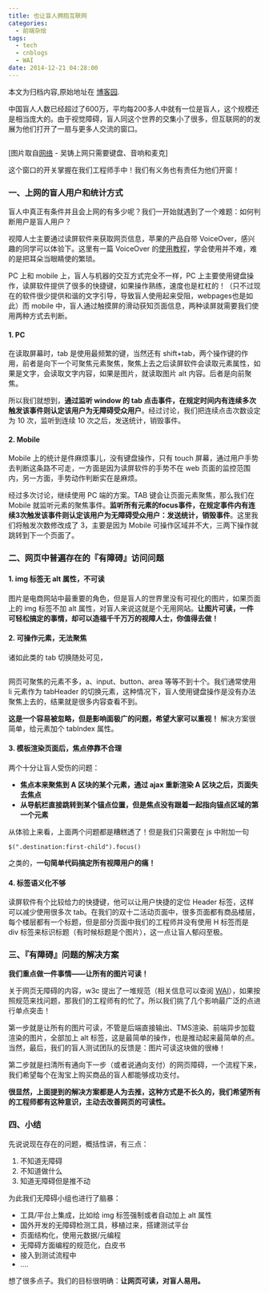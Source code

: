 ```yaml
---
title: 也让盲人拥抱互联网
categories:
  - 前端杂烩
tags:
  - tech
  - cnblogs
  - WAI
date: 2014-12-21 04:28:00
---
```


<div class="history-article">本文为归档内容,原始地址在 <a href="http://www.cnblogs.com/hustskyking/archive/2014/12/21/wai.html" target="_blank">博客园</a>.</div>

<p>中国盲人人数已经超过了600万，平均每200多人中就有一位是盲人，这个规模还是相当庞大的。由于视觉障碍，盲人同这个世界的交集小了很多，但互联网的的发展为他们打开了一扇与更多人交流的窗口。</p>
<p><img src="http://images.cnitblog.com/blog/387325/201412/211619123902315.png" alt=""></p>
<p>[图片取自<a href="http://news.lnd.com.cn/htm/2010-12/01/content_1634981.htm">网络</a> - 吴铸上网只需要键盘、音响和麦克]</p>
<p>这个窗口的开关掌握在我们工程师手中！我们有义务也有责任为他们开窗！</p>
<h3>一、上网的盲人用户和统计方式</h3>
<p>盲人中真正有条件并且会上网的有多少呢？我们一开始就遇到了一个难题：如何判断用户是盲人用户？</p>
<p>视障人士主要通过读屏软件来获取网页信息，苹果的产品自带 VoiceOver，感兴趣的同学可以体验下。这里有一篇 VoiceOver 的<a href="http://bbs.feng.com/read-htm-tid-3042656.html">使用教程</a>，学会使用并不难，难的是把耳朵当眼睛使的繁琐。</p>
<p>PC 上和 mobile 上，盲人与机器的交互方式完全不一样，PC 上主要使用键盘操作，读屏软件提供了很多的快捷键，如果操作熟练，速度也是杠杠的！（只不过现在的软件很少提供和谐的文字引导，导致盲人使用起来受阻，webpages也是如此）而 mobile 中，盲人通过触摸屏的滑动获知页面信息，两种读屏就需要我们使用两种方式去判断。</p>
<h4>1. PC</h4>
<p>在读取屏幕时，tab 是使用最频繁的键，当然还有 shift+tab，两个操作键的作用，前者是向下一个可聚焦元素聚焦，聚焦上去之后读屏软件会读取元素属性，如果是文字，会读取文字内容，如果是图片，就读取图片 alt 内容。后者是向前聚焦。</p>
<p>所以我们就想到，<strong>通过监听 window 的 tab 点击事件，在规定时间内有连续多次触发该事件则认定该用户为无障碍受众用户</strong>。经过讨论，我们把连续点击次数设定为 10 次，监听到连续 10 次之后，发送统计，销毁事件。</p>
<h4>2. Mobile</h4>
<p>Mobile 上的统计是件麻烦事儿，没有键盘操作，只有 touch 屏幕，通过用户手势去判断这条路不可走，一方面是因为读屏软件的手势不在 web 页面的监控范围内，另一方面，手势动作判断实在是麻烦。</p>
<p>经过多次讨论，继续使用 PC 端的方案。TAB 键会让页面元素聚焦，那么我们在 Mobile 就监听元素的聚焦事件。<strong>监听所有元素的focus事件，在规定事件内有连续3次触发该事件则认定该用户为无障碍受众用户：发送统计，销毁事件</strong>。这里我们将触发次数修改成了 3，主要是因为 Mobile 可操作区域并不大，三两下操作就跳转到下一个页面了。</p>
<h3>二、网页中普遍存在的『有障碍』访问问题</h3>
<h4>1. img 标签无 alt 属性，不可读</h4>
<p>图片是电商网站中最重要的角色，但是盲人的世界里没有可视化的图片，如果页面上的 img 标签不加 alt 属性，对盲人来说这就是个无用网站。<strong>让图片可读，一件可轻松搞定的事情，却可以造福千千万万的视障人士，你值得去做！</strong></p>
<h4>2. 可操作元素，无法聚焦</h4>
<p>诸如此类的 tab 切换随处可见，</p>
<p><img src="http://images.cnitblog.com/blog/387325/201412/211619204525152.png" alt=""></p>
<p>网页可聚焦的元素不多，a、input、button、area 等等不到十个。我们通常使用 li 元素作为 tabHeader 的切换元素，这种情况下，盲人使用键盘操作是没有办法聚焦上去的，结果就是很多内容查看不到。</p>
<p><strong>这是一个容易被忽略，但是影响面极广的问题，希望大家可以重视！</strong> 解决方案很简单，给元素加个 tabIndex 属性。</p>
<h4>3. 模板渲染页面后，焦点停靠不合理</h4>
<p>两个十分让盲人受伤的问题：</p>
<ul>
<li><strong>焦点本来聚焦到 A 区块的某个元素，通过 ajax 重新渲染 A 区块之后，页面失去焦点</strong></li>
<li><strong>从导航栏直接跳转到某个锚点位置，但是焦点没有跟着一起指向锚点区域的第一个元素</strong></li>
</ul>
<p>从体验上来看，上面两个问题都是糟糕透了！但是我们只需要在 js 中附加一句</p>

```
$(".destination:first-child").focus()

```

<p>之类的，<strong>一句简单代码搞定所有视障用户的痛！</strong></p>
<h4>4. 标签语义化不够</h4>
<p>读屏软件有个比较给力的快捷键，他可以让用户快捷的定位 Header 标签，这样可以减少使用很多次 tab。在我们的双十二活动页面中，很多页面都有商品楼层，每个楼层都有一个标题，但是部分页面中我们的工程师并没有使用 H 标签而是 div 标签来标识标题（有时候标题是个图片），这一点让盲人郁闷至极。</p>
<h3>三、『有障碍』问题的解决方案</h3>
<p><strong>我们重点做一件事情&mdash;&mdash;让所有的图片可读！</strong></p>
<p>关于网页无障碍的内容，w3c 提出了一堆规范（相关信息可以查阅 <a href="http://www.w3.org/WAI/">WAI</a>），如果按照规范来找问题，那我们的工程师有的忙了。所以我们挑了几个影响最广泛的点进行单点突击！</p>
<p>第一步就是让所有的图片可读，不管是后端直接输出、TMS渲染、前端异步加载渲染的图片，全部加上 alt 标签，这是最简单的操作，也是推动起来最简单的点。当然，最后，我们的盲人测试团队的反馈是：图片可读这块做的很棒！</p>
<p>第二步就是扫清所有通向下一步（或者说通向支付）的网页障碍，一个流程下来，我们希望每个在淘宝上购买商品的盲人都能够成功支付。</p>
<p><strong>很显然，上面提到的解决方案都是人为去推，这种方式是不长久的，我们希望所有的工程师都有这种意识，主动去改善网页的可读性。</strong></p>
<h3>四、小结</h3>
<p>先说说现在存在的问题，概括性讲，有三点：</p>
<ol>
<li>不知道无障碍</li>
<li>不知道做什么</li>
<li>知道无障碍但是推不动</li>
</ol>
<p>为此我们无障碍小组也进行了脑暴：</p>
<ul>
<li>工具/平台上集成，比如给 img 标签强制或者自动加上 alt 属性</li>
<li>国外开发的无障碍检测工具，移植过来，搭建测试平台</li>
<li>页面结构化，使用元数据/元编程</li>
<li>无障碍方面编程的规范化，白皮书</li>
<li>接入到测试流程中</li>
<li>....</li>
</ul>
<p>想了很多点子。我们的目标很明确：<strong>让网页可读，对盲人易用。</strong></p>